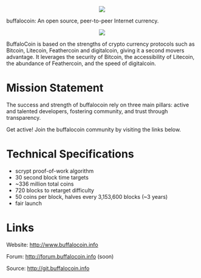 <p align="center"><img src="http://buffalocoin.info/style/images/buffalologo.png" /></p>

buffalocoin: An open source, peer-to-peer Internet currency.

<p align="center"><img src="http://buffalocoin.info/style/images/buffalocoin-coin.png" /></p>

BuffaloCoin is based on the strengths of crypto currency protocols such as Bitcoin, Litecoin, Feathercoin and digitalcoin, giving it a second movers advantage. It leverages the security of Bitcoin, the accessibility of Litecoin, the abundance of Feathercoin, and the speed of digitalcoin.


Mission Statement
=================

The success and strength of buffalocoin rely on three main pillars: active and talented developers, fostering community, and trust through transparency. 


Get active! Join the buffalocoin community by visiting the links below.



Technical Specifications
========================

 - scrypt proof-of-work algorithm
 - 30 second block time targets
 - ~336 million total coins
 - 720 blocks to retarget difficulty
 - 50 coins per block, halves every 3,153,600 blocks (~3 years)
 - fair launch


Links
======

Website: http://www.buffalocoin.info

 
Forum: http://forum.buffalocoin.info  (soon)


Source: http://git.buffalocoin.info


